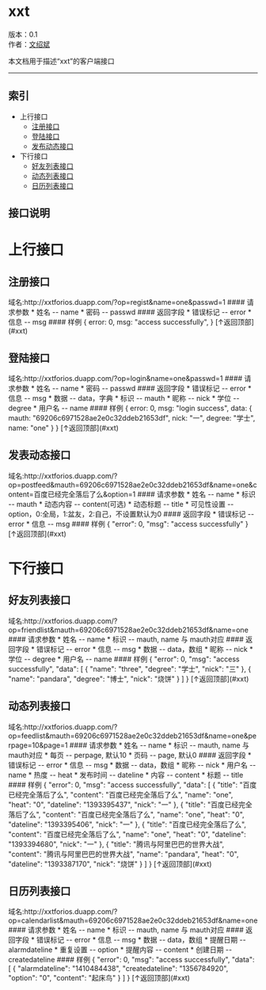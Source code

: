 xxt
==============

版本：0.1  
作者：[文绍斌](mailto:ultraman_wen@sina.com)

本文档用于描述“xxt”的客户端接口
******************************
索引
----
* 上行接口
  * [注册接口](#注册接口)
  * [登陆接口](#登陆接口)
  * [发布动态接口](#发布动态接口)
* 下行接口
  * [好友列表接口](#好友列表接口)
  * [动态列表接口](#动态列表接口)
  * [日历列表接口](#日历列表接口)
 
接口说明
--------
<h1>上行接口</h1>

<h2>注册接口</h2>
域名:http://xxtforios.duapp.com/?op=regist&name=one&passwd=1
#### 请求参数
	* 姓名 -- name
	* 密码 -- passwd
#### 返回字段
	* 错误标记 -- error
	* 信息 -- msg
#### 样例
    {
      error: 0,
      msg: "access successfully",
    }
[↑返回顶部](#xxt)

<h2>登陆接口</h2>
域名:http://xxtforios.duapp.com/?op=login&name=one&passwd=1
#### 请求参数
	* 姓名 -- name
	* 密码 -- passwd
#### 返回字段
	* 错误标记 -- error
	* 信息 -- msg
        * 数据 -- data，字典
          * 标识 -- mauth
          * 昵称 -- nick
          * 学位 -- degree
          * 用户名 -- name
#### 样例
    { 
      error: 0,
      msg: "login success",
      data: {
        mauth: "69206c6971528ae2e0c32ddeb21653df",
        nick: "一",
        degree: "学士",
        name: "one"
      }
    }
[↑返回顶部](#xxt)

<h2>发表动态接口</h2>
域名:http://xxtforios.duapp.com/?op=postfeed&mauth=69206c6971528ae2e0c32ddeb21653df&name=one&content=百度已经完全落后了么&option=1
#### 请求参数
	* 姓名 -- name
	* 标识 -- mauth
	* 动态内容 -- content(可选)
	* 动态标题 -- title
	* 可见性设置 -- option，0:全局，1:盆友，2:自己，不设置默认为0
#### 返回字段
  	* 错误标记 -- error
  	* 信息 -- msg
#### 样例
    {
        "error": 0,
        "msg": "access successfully"
    }
[↑返回顶部](#xxt)

<h1>下行接口</h1>

<h2>好友列表接口</h2>
域名:http://xxtforios.duapp.com/?op=friendlist&mauth=69206c6971528ae2e0c32ddeb21653df&name=one
#### 请求参数
	* 姓名 -- name
	* 标识 -- mauth, name 与 mauth对应
#### 返回字段
	* 错误标记 -- error
	* 信息 -- msg
	* 数据 -- data，数组
		* 昵称 -- nick
		* 学位 -- degree
		* 用户名 -- name
#### 样例
    {
        "error": 0,
        "msg": "access successfully",
        "data": [
            {
                "name": "three",
                "degree": "学士",
                "nick": "三"
            },
            {
                "name": "pandara",
                "degree": "博士",
                "nick": "烧饼"
            }
        ]
    }
[↑返回顶部](#xxt)

<h2>动态列表接口</h2>
域名:http://xxtforios.duapp.com/?op=feedlist&mauth=69206c6971528ae2e0c32ddeb21653df&name=one&perpage=10&page=1
#### 请求参数
	* 姓名 -- name
	* 标识 -- mauth, name 与 mauth对应
	* 每页 -- perpage, 默认10
	* 页码 -- page, 默认0
#### 返回字段
	* 错误标记 -- error
	* 信息 -- msg
	* 数据 -- data，数组
		* 昵称 -- nick
		* 用户名 -- name
		* 热度 -- heat
		* 发布时间 -- dateline
		* 内容 -- content
		* 标题 -- title
#### 样例
	{
	    "error": 0,
	    "msg": "access successfully",
	    "data": [
	        {
	            "title": "百度已经完全落后了么",
	            "content": "百度已经完全落后了么",
	            "name": "one",
	            "heat": "0",
	            "dateline": "1393395437",
	            "nick": "一"
	        },
	        {
	            "title": "百度已经完全落后了么",
	            "content": "百度已经完全落后了么",
	            "name": "one",
	            "heat": "0",
	            "dateline": "1393395406",
	            "nick": "一"
	        },
	        {
	            "title": "百度已经完全落后了么",
	            "content": "百度已经完全落后了么",
	            "name": "one",
	            "heat": "0",
	            "dateline": "1393394680",
	            "nick": "一"
	        },
	        {
	            "title": "腾讯与阿里巴巴的世界大战",
	            "content": "腾讯与阿里巴巴的世界大战",
	            "name": "pandara",
	            "heat": "0",
	            "dateline": "1393387170",
	            "nick": "烧饼"
	        }
	    ]
	}
[↑返回顶部](#xxt)

<h2>日历列表接口</h2>
域名:http://xxtforios.duapp.com/?op=calendarlist&mauth=69206c6971528ae2e0c32ddeb21653df&name=one
#### 请求参数
	* 姓名 -- name
	* 标识 -- mauth, name 与 mauth对应
#### 返回字段
	* 错误标记 -- error
	* 信息 -- msg
	* 数据 -- data，数组
		* 提醒日期 -- alarmdateline
		* 重复设置 -- option
		* 提醒内容 -- content
		* 创建日期 -- createdateline
#### 样例
	{
	    "error": 0,
	    "msg": "access successfully",
	    "data": [
	        {
	            "alarmdateline": "1410484438",
		        "createdateline": "1356784920",
	            "option": "0",
	            "content": "起床鸟"
	        }
	    ]
	}
[↑返回顶部](#xxt)



